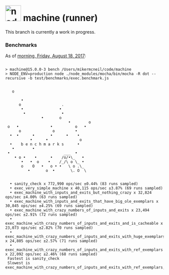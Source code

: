 <h1>
  <a href="http://node-machine.org"><img alt="node-machine logo" title="The Node-Machine Project" src="http://node-machine.org/images/machine-anthropomorph-for-white-bg.png" width="50" /></a>
  machine (runner)
</h1>


This branch is currently a work in progress.



### Benchmarks

As of [morning, Friday, August 18, 2017](https://github.com/node-machine/machine/tree/35548a4a1425d5a21bff481470a615c0561a536b):


```

> machine@15.0.0-3 bench /Users/mikermcneil/code/machine
> NODE_ENV=production node ./node_modules/mocha/bin/mocha -R dot --recursive -b test/benchmarks/exec.benchmark.js


   o

       •
      o                  .
       •                •
        •                •
                •       o
                            •        o
 o   •              •          o   •
      o              o         •
  •  •      •       •      •    •
           •      •              o
  •    b e n c h m a r k s      •
   •        •
 •                        ___  •
    • o •    •      •    /o/•\_   •
       •   •  o    •    /_/\ o \_ •
       o    O   •   o • •   \ o .\_
          •       o  •       \. O  \


  • sanity_check x 772,990 ops/sec ±0.44% (83 runs sampled)
  • exec_very_simple_machine x 40,115 ops/sec ±3.87% (69 runs sampled)
  • exec_machine_with_inputs_and_exits_but_nothing_crazy x 32,824 ops/sec ±4.00% (63 runs sampled)
  • exec_machine_with_inputs_and_exits_that_have_big_ole_exemplars x 30,845 ops/sec ±4.25% (69 runs sampled)
  • exec_machine_with_crazy_numbers_of_inputs_and_exits x 23,494 ops/sec ±2.91% (72 runs sampled)
  • exec_machine_with_crazy_numbers_of_inputs_and_exits_and_is_cacheable x 23,073 ops/sec ±2.82% (70 runs sampled)
  • exec_machine_with_crazy_numbers_of_inputs_and_exits_with_huge_exemplars x 24,805 ops/sec ±2.57% (71 runs sampled)
  • exec_machine_with_crazy_numbers_of_inputs_and_exits_with_ref_exemplars x 22,092 ops/sec ±2.46% (68 runs sampled)
 Fastest is sanity_check
 Slowest is exec_machine_with_crazy_numbers_of_inputs_and_exits_with_ref_exemplars,exec_machine_with_crazy_numbers_of_inputs_and_exits_and_is_cacheable
  ```
